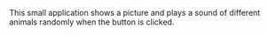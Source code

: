 This small application shows a picture and plays a sound of different animals randomly when the button is clicked.
